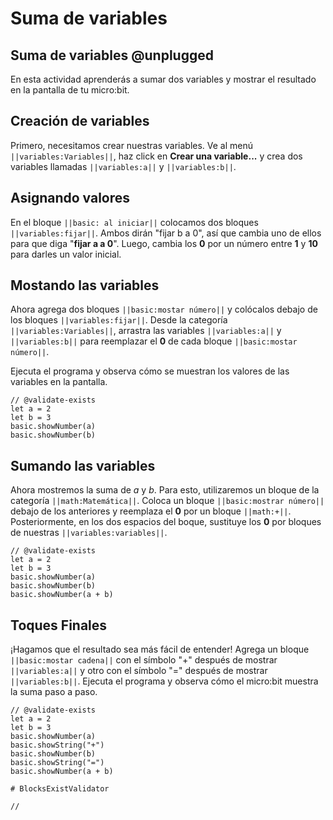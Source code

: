 # Suma de variables

## Suma de variables @unplugged

En esta actividad aprenderás a sumar dos variables y mostrar el resultado en la pantalla de tu micro:bit.


## Creación de variables

Primero, necesitamos crear nuestras variables.  Ve al menú ``||variables:Variables||``, haz click en **Crear una variable...** y crea dos variables llamadas ``||variables:a||`` y ``||variables:b||``.



## Asignando valores

En el bloque ``||basic: al iniciar||`` colocamos  dos bloques ``||variables:fijar||``. Ambos dirán "fijar b a 0", así que cambia uno de ellos para que diga "**fijar a a 0**". Luego, cambia los **0** por un número entre **1** y **10** para darles un valor inicial. 



## Mostando las variables

Ahora agrega dos bloques ``||basic:mostar número||`` y colócalos debajo de los bloques `||variables:fijar||`. Desde la categoría  ``||variables:Variables||``, arrastra las variables ``||variables:a||`` y ``||variables:b||`` para reemplazar el **0** de cada bloque ``||basic:mostar número||``.

Ejecuta el programa y observa cómo se muestran los valores de las variables en la pantalla.

```blocks
// @validate-exists
let a = 2
let b = 3
basic.showNumber(a)
basic.showNumber(b)
```

## Sumando las variables 

Ahora mostremos la suma de *a* y *b*. Para esto, utilizaremos un bloque de la categoría ``||math:Matemática||``. Coloca un bloque ``||basic:mostrar número||`` debajo de los anteriores y reemplaza el **0** por un bloque ``||math:+||``.
Posteriormente, en los dos espacios del boque, sustituye los **0** por bloques de nuestras ``||variables:variables||``.


```blocks
// @validate-exists
let a = 2
let b = 3
basic.showNumber(a)
basic.showNumber(b)
basic.showNumber(a + b)

```

## Toques Finales

¡Hagamos que el resultado sea más fácil de entender! Agrega un bloque  ``||basic:mostar cadena||`` con el símbolo "+" después de mostrar ``||variables:a||`` y otro con el símbolo "=" después de mostrar ``||variables:b||``. Ejecuta el programa y observa cómo el micro:bit muestra la suma paso a paso.

```blocks
// @validate-exists
let a = 2
let b = 3
basic.showNumber(a)
basic.showString("+")
basic.showNumber(b)
basic.showString("=")
basic.showNumber(a + b)

```

```validation.global
# BlocksExistValidator
```

```template
//
```
